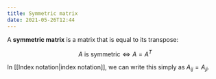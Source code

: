 ```yaml
---
title: Symmetric matrix
date: 2021-05-26T12:44
---
```


A **symmetric matrix** is a matrix that is equal to its transpose:

$$ A\text{ is symmetric} \Leftrightarrow A = A^T $$

In [[Index notation|index notation]], we can write this simply as $A_{ij} = A_{ji}$.